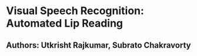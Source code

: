# Visual Speech Recognition: Automated Lip Reading
## Authors: Utkrisht Rajkumar, Subrato Chakravorty
